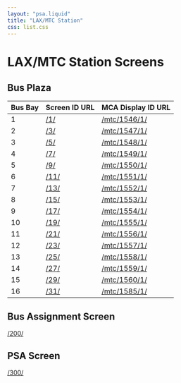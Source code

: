 ```yaml
---
layout: "psa.liquid"
title: "LAX/MTC Station"
css: list.css
---
```


# LAX/MTC Station Screens

## Bus Plaza

| Bus Bay | Screen ID URL | MCA Display ID URL |
| ------- | ------------- | ------------------- |
| 1 | [/1/](/1/) | [/mtc/1546/1/](/mtc/1546/1/) |
| 2 | [/3/](/3/) | [/mtc/1547/1/](/mtc/1547/1/) |
| 3 | [/5/](/5/) | [/mtc/1548/1/](/mtc/1548/1/) |
| 4 | [/7/](/7/) | [/mtc/1549/1/](/mtc/1549/1/) |
| 5 | [/9/](/9/) | [/mtc/1550/1/](/mtc/1550/1/) |
| 6 | [/11/](/11/) | [/mtc/1551/1/](/mtc/1551/1/) |
| 7 | [/13/](/13/) | [/mtc/1552/1/](/mtc/1552/1/) |
| 8 | [/15/](/15/) | [/mtc/1553/1/](/mtc/1553/1/) |
| 9 | [/17/](/17/) | [/mtc/1554/1/](/mtc/1554/1/) |
| 10 | [/19/](/19/) | [/mtc/1555/1/](/mtc/1555/1/) |
| 11 | [/21/](/21/) | [/mtc/1556/1/](/mtc/1556/1/) |
| 12 | [/23/](/23/) | [/mtc/1557/1/](/mtc/1557/1/) |
| 13 | [/25/](/25/) | [/mtc/1558/1/](/mtc/1558/1/) |
| 14 | [/27/](/27/) | [/mtc/1559/1/](/mtc/1559/1/) |
| 15 | [/29/](/29/) | [/mtc/1560/1/](/mtc/1560/1/) |
| 16 | [/31/](/31/) | [/mtc/1585/1/](/mtc/1585/1/) |


## Bus Assignment Screen

[/200/](/200/)

## PSA Screen

[/300/](/300/)